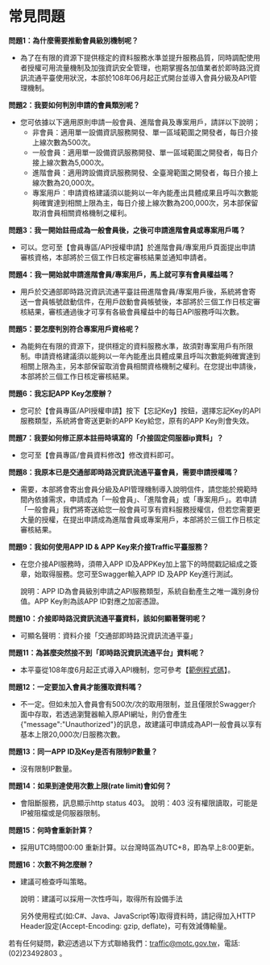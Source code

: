 # 常見問題

**問題1：為什麼需要推動會員級別機制呢？**

* 為了在有限的資源下提供穩定的資料服務水準並提升服務品質，同時調配使用者授權可用流量機制及加強資訊安全管理，也期掌握各加值業者於即時路況資訊流通平臺使用狀況，本部於108年06月起正式開台並導入會員分級及API管理機制。

**問題2：我要如何判別申請的會員類別呢？**

* 您可依據以下適用原則申請一般會員、進階會員及專案用戶，請詳以下說明；
  * 非會員：適用單一設備資訊服務開發、單一區域範圍之開發者，每日介接上線次數為500次。
  * 一般會員：適用單一設備資訊服務開發、單一區域範圍之開發者，每日介接上線次數為5,000次。
  * 進階會員：適用跨設備資訊服務開發、全臺灣範圍之開發者，每日介接上線次數為20,000次。
  * 專案用戶：申請資格建議須以能夠以一年內能產出具體成果且呼叫次數能夠確實達到相關上限為主，每日介接上線次數為200,000次，另本部保留取消會員相關資格機制之權利。

**問題3：我一開始註冊成為一般會員後，之後可申請進階會員或專案用戶嗎？**

* 可以。您可至【會員專區/API授權申請】於進階會員/專案用戶頁面提出申請審核資格，本部將於三個工作日核定審核結果並通知申請者。

**問題4：我一開始就申請進階會員/專案用戶，馬上就可享有會員權益嗎？**

* 用戶於交通部即時路況資訊流通平臺註冊進階會員/專案用戶後，系統將會寄送一會員帳號啟動信件，在用戶啟動會員帳號後，本部將於三個工作日核定審核結果，審核通過後才可享有各級會員權益中的每日API服務呼叫次數。

**問題5：要怎麼判別符合專案用戶資格呢？**

* 為能夠在有限的資源下，提供穩定的資料服務水準，故須對專案用戶有所限制。申請資格建議須以能夠以一年內能產出具體成果且呼叫次數能夠確實達到相關上限為主，另本部保留取消會員相關資格機制之權利。在您提出申請後，本部將於三個工作日核定審核結果。

**問題6：我忘記APP Key怎麼辦？**

* 您可於【會員專區/API授權申請】按下【忘記Key】按鈕，選擇忘記Key的API服務類型，系統將會寄送更新的APP Key給您，原有的APP Key則會失效。

**問題7：我要如何修正原本註冊時填寫的「介接固定伺服器ip資料」？**

* 您可至【會員專區/會員資料修改】修改資料即可。

**問題8：我原本已是交通部即時路況資訊流通平臺會員，需要申請授權嗎？**

* 需要，本部將會寄出會員分級及API管理機制導入說明信件，請您能於規範時間內依據需求，申請成為「一般會員」、「進階會員」或「專案用戶」。若申請「一般會員」我們將寄送給您一般會員可享有資料服務授權信，但若您需要更大量的授權，在提出申請成為進階會員或專案用戶，本部將於三個工作日核定審核結果。

**問題9：我如何使用APP ID & APP Key來介接Traffic平臺服務？**

* 在您介接API服務時，須帶入APP ID及APPKey加上當下的時間戳記組成之簽章，始取得服務。您可至Swagger輸入APP ID 及APP Key進行測試。 

  說明：APP ID為會員級別申請之API服務類型，系統自動產生之唯一識別身份值。APP Key則為該APP ID對應之加密憑證。

**問題10：介接即時路況資訊流通平臺資料，該如何顯著聲明呢？**

* 可顯名聲明：資料介接「交通部即時路況資訊流通平臺」

**問題11：為甚麼突然接不到「即時路況資訊流通平台」資料呢？**

* 本平臺從108年度6月起正式導入API機制，您可參考【[範例程式碼](https://github.com/ptxmotc/Sample-code)】。

**問題12：一定要加入會員才能獲取資料嗎？**

* 不一定。但如未加入會員會有500次/次的取用限制，並且僅限於Swagger介面中存取，若透過瀏覽器輸入原API網址，則仍會產生{"message":"Unauthorized"}的訊息，故建議可申請成為API一般會員以享有基本上限20,000次/日服務次數。

**問題13：同一APP ID及Key是否有限制IP數量？**

* 沒有限制IP數量。

**問題14：如果到達使用次數上限\(rate limit\)會如何？**

* 會阻斷服務，訊息顯示http status 403。 說明：403 沒有權限讀取，可能是IP被阻檔或是伺服器限制。

**問題15：何時會重新計算？**

* 採用UTC時間00:00 重新計算。以台灣時區為UTC+8，即為早上8:00更新。

**問題16：次數不夠怎麼辦？**

* 建議可檢查呼叫策略。 

  說明：建議可以採用一次性呼叫，取得所有設備手法

  另外使用程式\(如:C\#、Java、JavaScript等\)取得資料時，請記得加入HTTP Header設定\(Accept-Encoding: gzip, deflate\)，可有效減傳輸量。

若有任何疑問，歡迎透過以下方式聯絡我們：traffic@motc.gov.tw，電話: \(02\)23492803 。

